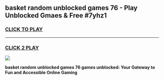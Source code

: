 
## basket random unblocked games 76 - Play Unblocked Gmaes & Free #7yhz1
<h3>
<a href="https://news.freeplayer.one?title=basket_random_unblocked_games_76&ref=03M">CLICK TO PLAY</a></h3>
<hr>

<h3>
<a href="https://news.freeplayer.one?title=basket_random_unblocked_games_76&ref=03M">CLICK 2 PLAY</a>
  
</h3>

<a href="https://news.freeplayer.one?title=basket_random_unblocked_games_76&ref=03M"><img src="https://clearcache.store/games.png"></a>


**basket random unblocked games 76 games unblocked: Your Gateway to Fun and Accessible Online Gaming**
